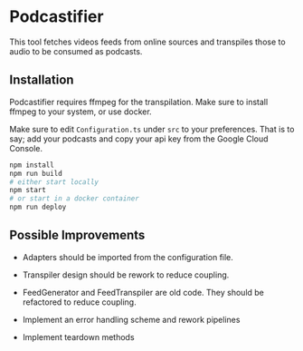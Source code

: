 # Podcastifier

This tool fetches videos feeds from online sources and transpiles those to audio to be consumed as podcasts.

## Installation

Podcastifier requires ffmpeg for the transpilation. Make sure to install ffmpeg to your system, or use docker.

Make sure to edit `Configuration.ts` under `src` to your preferences. That is to say; add your podcasts and copy your api key from the Google Cloud Console.

```bash
npm install
npm run build
# either start locally
npm start
# or start in a docker container
npm run deploy
```


## Possible Improvements

- Adapters should be imported from the configuration file.

- Transpiler design should be rework to reduce coupling.

- FeedGenerator and FeedTranspiler are old code. They should be refactored to reduce coupling.

- Implement an error handling scheme and rework pipelines

- Implement teardown methods